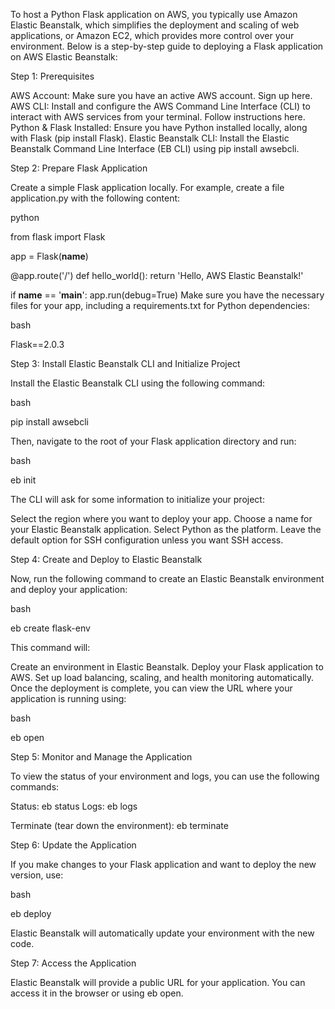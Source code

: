 To host a Python Flask application on AWS, you typically use Amazon Elastic Beanstalk, which simplifies the deployment and scaling of web applications, or Amazon EC2, which provides more control over your environment. Below is a step-by-step guide to deploying a Flask application on AWS Elastic Beanstalk:

Step 1: Prerequisites

AWS Account: Make sure you have an active AWS account. Sign up here.
AWS CLI: Install and configure the AWS Command Line Interface (CLI) to interact with AWS services from your terminal. Follow instructions here.
Python & Flask Installed: Ensure you have Python installed locally, along with Flask (pip install Flask).
Elastic Beanstalk CLI: Install the Elastic Beanstalk Command Line Interface (EB CLI) using pip install awsebcli.

Step 2: Prepare Flask Application

Create a simple Flask application locally. For example, create a file application.py with the following content:

python

from flask import Flask

app = Flask(__name__)

@app.route('/')
def hello_world():
    return 'Hello, AWS Elastic Beanstalk!'

if __name__ == '__main__':
    app.run(debug=True)
Make sure you have the necessary files for your app, including a requirements.txt for Python dependencies:

bash

Flask==2.0.3

Step 3: Install Elastic Beanstalk CLI and Initialize Project

Install the Elastic Beanstalk CLI using the following command:

bash

pip install awsebcli

Then, navigate to the root of your Flask application directory and run:

bash

eb init

The CLI will ask for some information to initialize your project:

Select the region where you want to deploy your app.
Choose a name for your Elastic Beanstalk application.
Select Python as the platform.
Leave the default option for SSH configuration unless you want SSH access.

Step 4: Create and Deploy to Elastic Beanstalk

Now, run the following command to create an Elastic Beanstalk environment and deploy your application:

bash

eb create flask-env

This command will:

Create an environment in Elastic Beanstalk.
Deploy your Flask application to AWS.
Set up load balancing, scaling, and health monitoring automatically.
Once the deployment is complete, you can view the URL where your application is running using:

bash

eb open

Step 5: Monitor and Manage the Application

To view the status of your environment and logs, you can use the following commands:

Status: eb status
Logs: eb logs

Terminate (tear down the environment): eb terminate

Step 6: Update the Application

If you make changes to your Flask application and want to deploy the new version, use:

bash

eb deploy

Elastic Beanstalk will automatically update your environment with the new code.

Step 7: Access the Application

Elastic Beanstalk will provide a public URL for your application. You can access it in the browser or using eb open.
